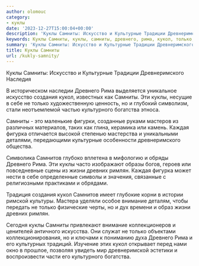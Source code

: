 ```yaml
---
author: olomouc
category:
- куклы
date: '2023-12-27T15:00:04+00:00'
description: 'Куклы Самниты: Искусство и Культурные Традиции Древнеримского Наследия В историческом наследии Древнего Рима выделяется уникальное искусство создания...'
keywords: Куклы Самниты, куклы, самниты, древнего, рима, кукол, только, искусство, культурные, древнеримского, создания, культурного, богатства, каждая, фигурка, самнитов
summary: 'Куклы Самниты: Искусство и Культурные Традиции Древнеримского Наследия В историческом наследии Древнего Рима выделяется уникальное искусство создания...'
title: Куклы Самниты
url: /kukly-samnity/
---
```


Куклы Самниты: Искусство и Культурные Традиции Древнеримского Наследия

В историческом наследии Древнего Рима выделяется уникальное искусство создания кукол, известных как Самниты. Эти куклы, несущие в себе не только художественную ценность, но и глубокий символизм, стали неотъемлемой частью культурного богатства этноса.

Самниты \- это маленькие фигурки, созданные руками мастеров из различных материалов, таких как глина, керамика или камень. Каждая фигурка отличается высокой степенью мастерства и уникальными деталями, передающими культурные особенности древнеримского общества.

Символика Самнитов глубоко вплетена в мифологию и обряды Древнего Рима. Эти куклы часто изображают образы богов, героев или повседневные сцены из жизни древних римлян. Каждая фигурка может нести в себе определенные символы и значения, связанные с религиозными практиками и обрядами.

Традиция создания кукол Самнитов имеет глубокие корни в истории римской культуры. Мастера уделяли особое внимание деталям, чтобы передать не только физические черты, но и дух времени и образ жизни древних римлян.

Сегодня куклы Самниты привлекают внимание коллекционеров и ценителей античного искусства. Они служат не только объектами коллекционирования, но и ключами к пониманию духа Древнего Рима и его культурных традиций. Изучение этих кукол открывает перед нами окно в прошлое, позволяя увидеть мир древнеримской эстетики и воспроизвести части его культурного богатства.
